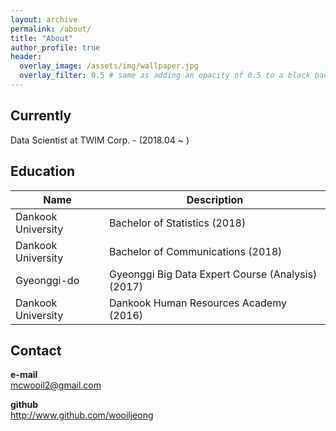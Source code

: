 ```yaml
---
layout: archive
permalink: /about/
title: "About"
author_profile: true
header:
  overlay_image: /assets/img/wallpaper.jpg
  overlay_filter: 0.5 # same as adding an opacity of 0.5 to a black background
---
```


## Currently

Data Scientist at TWIM Corp. - (2018.04 ~ )


## Education

| Name | Description |
| ---- | ----------- |
| Dankook University | Bachelor of Statistics (2018) |
| Dankook University | Bachelor of Communications (2018) |
| Gyeonggi-do | Gyeonggi Big Data Expert Course (Analysis) (2017) |
| Dankook University | Dankook Human Resources Academy (2016) |


## Contact

**e-mail**    
mcwooil2@gmail.com

**github**    
http://www.github.com/wooiljeong
